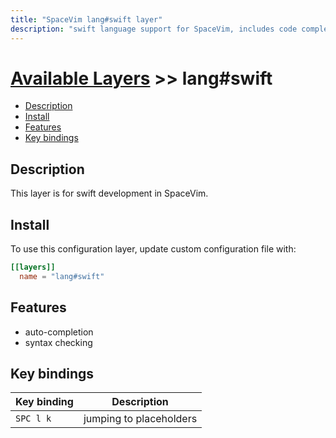 ```yaml
---
title: "SpaceVim lang#swift layer"
description: "swift language support for SpaceVim, includes code completion, syntax highlighting"
---
```


# [Available Layers](../../) >> lang#swift

<!-- vim-markdown-toc GFM -->

- [Description](#description)
- [Install](#install)
- [Features](#features)
- [Key bindings](#key-bindings)

<!-- vim-markdown-toc -->

## Description

This layer is for swift development in SpaceVim.

## Install

To use this configuration layer, update custom configuration file with:

```toml
[[layers]]
  name = "lang#swift"
```

## Features

- auto-completion
- syntax checking

## Key bindings

| Key binding | Description             |
| ----------- | ----------------------- |
| `SPC l k`   | jumping to placeholders |
